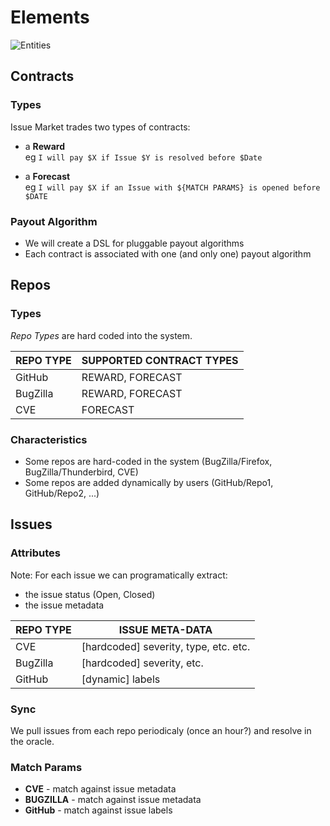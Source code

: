 # Elements

![Entities](/img/__Overview.png)

## Contracts

### Types

Issue Market trades two types of contracts:

- a **Reward** <br/>
  eg `I will pay $X if Issue $Y is resolved before $Date`

- a **Forecast** <br/>
  eg `I will pay $X if an Issue with ${MATCH PARAMS} is opened before $DATE`

### Payout Algorithm

- We will create a DSL for pluggable payout algorithms
- Each contract is associated with one (and only one) payout algorithm

## Repos 

### Types

*Repo Types* are hard coded into the system.

| REPO TYPE | SUPPORTED CONTRACT TYPES |
|-----------|--------------------------|
| GitHub    | REWARD, FORECAST         |
| BugZilla  | REWARD, FORECAST         |
| CVE       | FORECAST                 |

### Characteristics

- Some repos are hard-coded in the system (BugZilla/Firefox,
  BugZilla/Thunderbird, CVE)
- Some repos are added dynamically by users (GitHub/Repo1, GitHub/Repo2, ...)

## Issues

### Attributes

Note: For each issue we can programatically extract:

- the issue status (Open, Closed)
- the issue metadata

| REPO TYPE | ISSUE META-DATA                       |
|-----------|---------------------------------------|
| CVE       | [hardcoded] severity, type, etc. etc. |
| BugZilla  | [hardcoded] severity, etc.            |
| GitHub    | [dynamic] labels                      |

### Sync

We pull issues from each repo periodicaly (once an hour?) and resolve in the
oracle.

### Match Params

- **CVE** - match against issue metadata
- **BUGZILLA** - match against issue metadata
- **GitHub** - match against issue labels

